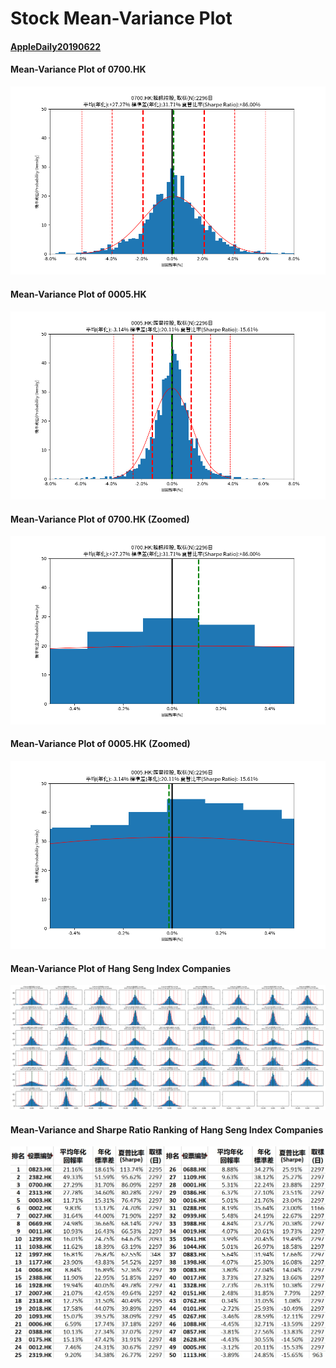 # Stock Mean-Variance Plot
#### [AppleDaily20190622](https://hk.appledaily.com/finance/20190622/GXRXTAQEUQGAJXIOXPWW4MBN4Q/)

#### Mean-Variance Plot of 0700.HK
![](results/0700_normal.png "Mean-Variance Plot of 0700.HK")

#### Mean-Variance Plot of 0005.HK
![](results/0005_normal.png "Mean-Variance Plot of 0005.HK")

#### Mean-Variance Plot of 0700.HK (Zoomed)
![](results/0700_zoomed.png "Mean-Variance Plot of 0700.HK (Zoomed)")

#### Mean-Variance Plot of 0005.HK (Zoomed)
![](results/0005_zoomed.png "Mean-Variance Plot of 0005.HK (Zoomed)")

#### Mean-Variance Plot of Hang Seng Index Companies
![](results/grid.png "Mean-Variance Plot of Hang Seng Index Companies")

#### Mean-Variance and Sharpe Ratio Ranking of Hang Seng Index Companies
![](results/sharpe_ranking.png.jpg "Mean-Variance and Sharpe Ratio Ranking of Hang Seng Index Companies")
